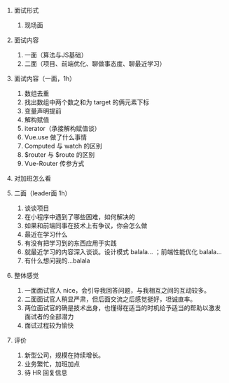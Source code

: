 1. 面试形式
   1. 现场面

2. 面试内容
   1. 一面（算法与JS基础）
   2. 二面（项目、前端优化、聊做事态度、聊最近学习）

3. 面试内容（一面，1h）
   1. 数组去重
   2. 找出数组中两个数之和为 target 的俩元素下标
   3. 变量声明提前
   4. 解构赋值
   5. iterator（承接解构赋值谈）
   6. Vue.use 做了什么事情
   7. Computed 与 watch 的区别
   8. $router 与 $route 的区别
   9. Vue-Router 传参方式
  10. 对加班怎么看
   
4. 二面（leader面 1h）
   1. 谈谈项目
   2. 在小程序中遇到了哪些困难，如何解决的
   3. 如果和前端同事在技术上有争议，你会怎么做
   4. 最近在学习什么
   5. 有没有把学习到的东西应用于实践
   6. 就最近学习的内容深入谈谈。设计模式 balala... ；前端性能优化 balala...
   7. 有什么想问我的...balala

4. 整体感觉
   1. 一面面试官人 nice，会引导我回答问题，与我相互之间的互动较多。
   2. 二面面试官人稍显严肃，但后面交流之后感觉挺好，坦诚直率。
   3. 两位面试官的确是技术出身，也懂得在适当的时机给予适当的帮助以激发面试者的全部潜力
   4. 面试过程较为愉快
   
5. 评价
   1. 新型公司，规模在持续增长。
   2. 业务繁忙，加班加点
   3. 待 HR 回复信息
